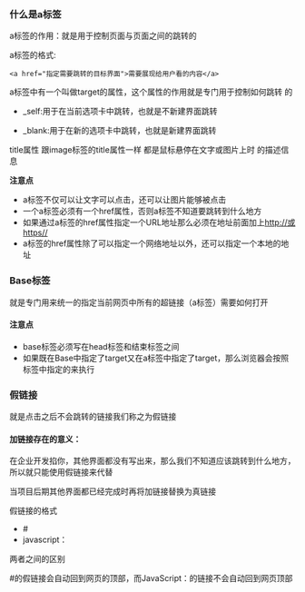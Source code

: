 ### 什么是a标签

a标签的作用：就是用于控制页面与页面之间的跳转的

a标签的格式:

```
<a href="指定需要跳转的目标界面">需要展现给用户看的内容</a>
```

a标签中有一个叫做target的属性，这个属性的作用就是专门用于控制如何跳转 的

* \_self:用于在当前选项卡中跳转，也就是不新建界面跳转

* \_blank:用于在新的选项卡中跳转，也就是新建界面跳转

title属性  跟image标签的title属性一样   都是鼠标悬停在文字或图片上时 的描述信息

**注意点**

* a标签不仅可以让文字可以点击，还可以让图片能够被点击
* 一个a标签必须有一个href属性，否则a标签不知道要跳转到什么地方
* 如果通过a标签的href属性指定一个URL地址那么必须在地址前面加上[http://或https//](http://或https//)
* a标签的href属性除了可以指定一个网络地址以外，还可以指定一个本地的地址



### Base标签

就是专门用来统一的指定当前网页中所有的超链接（a标签）需要如何打开



#### 注意点

* base标签必须写在head标签和结束标签之间
* 如果既在Base中指定了target又在a标签中指定了target，那么浏览器会按照标签中指定的来执行



### 假链接

就是点击之后不会跳转的链接我们称之为假链接

#### 加链接存在的意义：

 在企业开发掐你，其他界面都没有写出来，那么我们不知道应该跳转到什么地方，所以就只能使用假链接来代替

  当项目后期其他界面都已经完成时再将加链接替换为真链接

假链接的格式 

* \#
* javascript：

两者之间的区别

\#的假链接会自动回到网页的顶部，而JavaScript：的链接不会自动回到网页顶部





